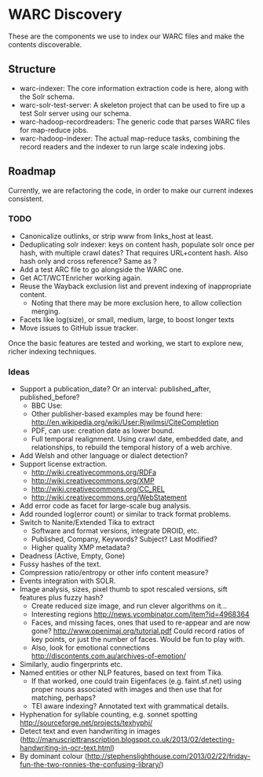 WARC Discovery
==============

These are the components we use to index our WARC files and make the contents discoverable.

Structure
---------

 * warc-indexer: The core information extraction code is here, along with the Solr schema.
 * warc-solr-test-server: A skeleton project that can be used to fire up a test Solr server using our schema.
 * warc-hadoop-recordreaders: The generic code that parses WARC files for map-reduce jobs.
 * warc-hadoop-indexer: The actual map-reduce tasks, combining the record readers and the indexer to run large scale indexing jobs.

Roadmap
-------

Currently, we are refactoring the code, in order to make our current indexes consistent.

### TODO ###

* Canonicalize outlinks, or strip www from links_host at least.
* Deduplicating solr indexer: keys on content hash, populate solr once per hash, with multiple crawl dates? That requires URL+content hash. Also hash only and cross reference? Same as <list url>?
* Add a test ARC file to go alongside the WARC one.
* Get ACT/WCTEnricher working again.
* Reuse the Wayback exclusion list and prevent indexing of inappropriate content.
    * Noting that there may be more exclusion here, to allow collection merging.
* Facets like log(size), or small, medium, large, to boost longer texts
* Move issues to GitHub issue tracker.

Once the basic features are tested and working, we start to explore new, richer indexing techniques.

### Ideas ###
* Support a publication_date? Or an interval: published_after, published_before?
    * BBC Use: <meta name="OriginalPublicationDate" content="2006/09/12 16:42:45" />
    * Other publisher-based examples may be found here: http://en.wikipedia.org/wiki/User:Rjwilmsi/CiteCompletion
    * PDF, can use: creation date as lower bound.
    * Full temporal realignment. Using crawl date, embedded date, and relationships, to rebuild the temporal history of a web archive.
* Add Welsh and other language or dialect detection?
* Support license extraction.
    * http://wiki.creativecommons.org/RDFa
    * http://wiki.creativecommons.org/XMP
    * http://wiki.creativecommons.org/CC_REL
    * http://wiki.creativecommons.org/WebStatement
* Add error code as facet for large-scale bug analysis.
* Add rounded log(error count) or similar to track format problems.
* Switch to Nanite/Extended Tika to extract
    * Software and format versions, integrate DROID, etc.
    * Published, Company, Keywords? Subject? Last Modified?
    * Higher quality XMP metadata?
* Deadness (Active, Empty, Gone)
* Fussy hashes of the text.
* Compression ratio/entropy or other info content measure?
* Events integration with SOLR.
* Image analysis, sizes, pixel thumb to spot rescaled versions, sift features plus fuzzy hash?
    * Create reduced size image, and run clever algorithms on it...
    * Interesting regions http://news.ycombinator.com/item?id=4968364
    * Faces, and missing faces, ones that used to re-appear and are now gone? http://www.openimaj.org/tutorial.pdf Could record ratios of key points, or just the number of faces. Would be fun to play with.
    * Also, look for emotional connections http://discontents.com.au/archives-of-emotion/
* Similarly, audio fingerprints etc.
* Named entities or other NLP features, based on text from Tika.
    * If that worked, one could train Eigenfaces (e.g. faint.sf.net) using proper nouns associated with images and then use that for matching, perhaps?
    * TEI aware indexing? Annotated text with grammatical details.
* Hyphenation for syllable counting, e.g. sonnet spotting http://sourceforge.net/projects/texhyphj/
* Detect text and even handwriting in images (http://manuscripttranscription.blogspot.co.uk/2013/02/detecting-handwriting-in-ocr-text.html)
* By dominant colour (http://stephenslighthouse.com/2013/02/22/friday-fun-the-two-ronnies-the-confusing-library/)



